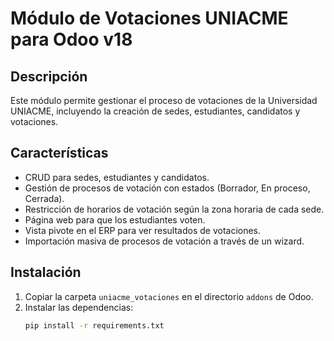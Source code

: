 # Módulo de Votaciones UNIACME para Odoo v18

## Descripción
Este módulo permite gestionar el proceso de votaciones de la Universidad UNIACME, incluyendo la creación de sedes, estudiantes, candidatos y votaciones.

## Características
- CRUD para sedes, estudiantes y candidatos.
- Gestión de procesos de votación con estados (Borrador, En proceso, Cerrada).
- Restricción de horarios de votación según la zona horaria de cada sede.
- Página web para que los estudiantes voten.
- Vista pivote en el ERP para ver resultados de votaciones.
- Importación masiva de procesos de votación a través de un wizard.

## Instalación
1. Copiar la carpeta `uniacme_votaciones` en el directorio `addons` de Odoo.
2. Instalar las dependencias:
   ```bash
   pip install -r requirements.txt
